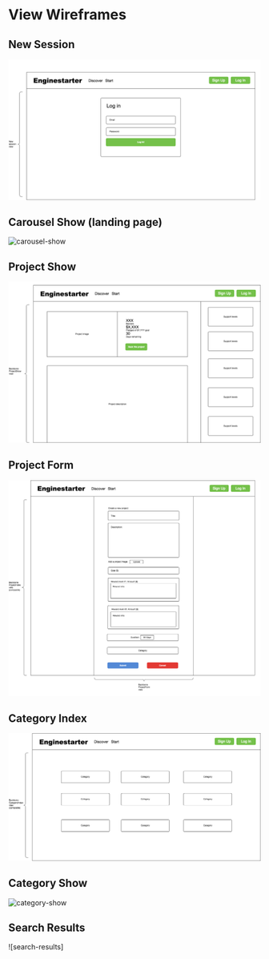 # View Wireframes

## New Session
![new-session]

## Carousel Show (landing page)
![carousel-show]

## Project Show
![project-show]

## Project Form
![project-form]

## Category Index
![category-index]

## Category Show
![category-show]

## Search Results
![search-results]

[new-session]: ./wireframes/new_session_page.png
[carousel-show]: ./wireframes/carousel.page.png
[project-show]: ./wireframes/project_show_page.png
[project-form]: ./wireframes/project_form_page.png
[category-index]: ./wireframes/category_index_page.png
[category-show]: ./wireframes/project_category_page.png
